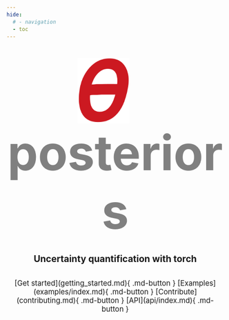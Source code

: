 ```yaml
---
hide:
  # - navigation
  - toc
---
```


#

<center>


<span style="font-size:8em; font-weight:bold; color:grey">
<img style="vertical-align: middle;", src=assets/logo.png width=120>
&nbsp;
posteriors
</span>

<h2>Uncertainty quantification with torch</h2>

<br>


<span style="font-size:1.2em">
[Get started](getting_started.md){ .md-button }
[Examples](examples/index.md){ .md-button }
[Contribute](contributing.md){ .md-button }
[API](api/index.md){ .md-button }
</span>


</center>

